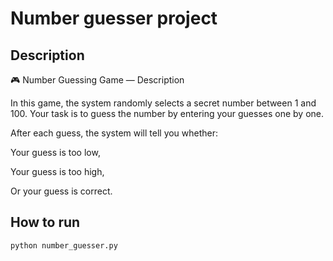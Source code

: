 # Number guesser project

## Description
🎮 Number Guessing Game — Description

 In this game, the system randomly selects a secret number between 1 and 100.
 Your task is to guess the number by entering your guesses one by one.

 After each guess, the system will tell you whether:

 Your guess is too low,

 Your guess is too high,

 Or your guess is correct.
## How to run 
```
python number_guesser.py
```
